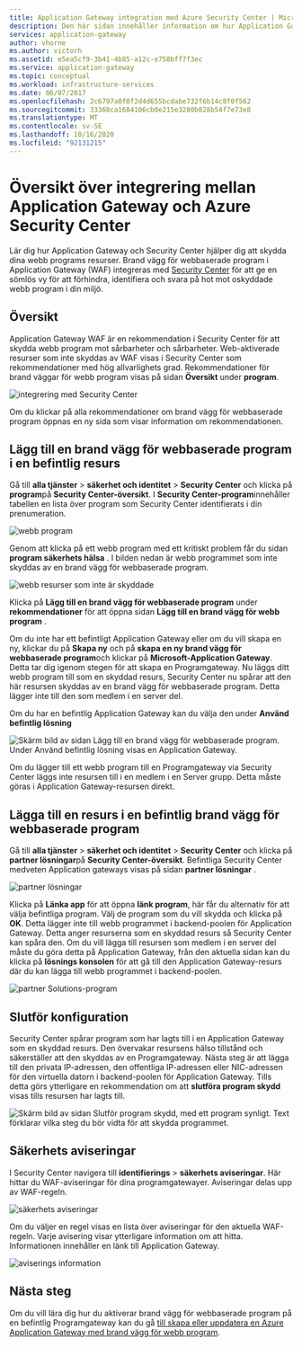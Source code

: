 ```yaml
---
title: Application Gateway integration med Azure Security Center | Microsoft Docs
description: Den här sidan innehåller information om hur Application Gateway integreras i Azure Security Center.
services: application-gateway
author: vhorne
ms.author: victorh
ms.assetid: e5ea5cf9-3b41-4b85-a12c-e758bff7f3ec
ms.service: application-gateway
ms.topic: conceptual
ms.workload: infrastructure-services
ms.date: 06/07/2017
ms.openlocfilehash: 2c6797a0f0f2d4d655bcdabe732f6b14c8f0f562
ms.sourcegitcommit: 33368ca1684106cb0e215e3280b828b54f7e73e8
ms.translationtype: MT
ms.contentlocale: sv-SE
ms.lasthandoff: 10/16/2020
ms.locfileid: "92131215"
---
```

# <a name="overview-of-integration-between-application-gateway-and-azure-security-center"></a>Översikt över integrering mellan Application Gateway och Azure Security Center

Lär dig hur Application Gateway och Security Center hjälper dig att skydda dina webb programs resurser. Brand vägg för webbaserade program i Application Gateway (WAF) integreras med [Security Center](../security-center/security-center-intro.md) för att ge en sömlös vy för att förhindra, identifiera och svara på hot mot oskyddade webb program i din miljö.

## <a name="overview"></a>Översikt

Application Gateway WAF är en rekommendation i Security Center för att skydda webb program mot sårbarheter och sårbarheter. Web-aktiverade resurser som inte skyddas av WAF visas i Security Center som rekommendationer med hög allvarlighets grad. Rekommendationer för brand väggar för webb program visas på sidan **Översikt** under **program**.

![integrering med Security Center][1]

Om du klickar på alla rekommendationer om brand vägg för webbaserade program öppnas en ny sida som visar information om rekommendationen.

## <a name="add-a-web-application-firewall-to-an-existing-resource"></a>Lägg till en brand vägg för webbaserade program i en befintlig resurs

Gå till **alla tjänster**  >  **säkerhet och identitet**  >  **Security Center** och klicka på **program**på **Security Center-översikt**. I **Security Center-program**innehåller tabellen en lista över program som Security Center identifierats i din prenumeration.

![webb program][3]

Genom att klicka på ett webb program med ett kritiskt problem får du sidan **program säkerhets hälsa** . I bilden nedan är webb programmet som inte skyddas av en brand vägg för webbaserade program. 

![webb resurser som inte är skyddade][2]

Klicka på **Lägg till en brand vägg för webbaserade program** under **rekommendationer** för att öppna sidan **Lägg till en brand vägg för webb program** .

Om du inte har ett befintligt Application Gateway eller om du vill skapa en ny, klickar du på **Skapa ny** och på  **skapa en ny brand vägg för webbaserade program**och klickar på **Microsoft-Application Gateway**. Detta tar dig igenom stegen för att skapa en Programgateway. Nu läggs ditt webb program till som en skyddad resurs, Security Center nu spårar att den här resursen skyddas av en brand vägg för webbaserade program. Detta lägger inte till den som medlem i en server del.

Om du har en befintlig Application Gateway kan du välja den under **Använd befintlig lösning**

![Skärm bild av sidan Lägg till en brand vägg för webbaserade program. Under Använd befintlig lösning visas en Application Gateway.][4]

Om du lägger till ett webb program till en Programgateway via Security Center läggs inte resursen till i en medlem i en Server grupp. Detta måste göras i Application Gateway-resursen direkt.

## <a name="add-a-resource-to-an-existing-web-application-firewall"></a>Lägga till en resurs i en befintlig brand vägg för webbaserade program

Gå till **alla tjänster**  >  **säkerhet och identitet**  >  **Security Center** och klicka på **partner lösningar**på **Security Center-översikt**. Befintliga Security Center medveten Application gateways visas på sidan **partner lösningar** .

![partner lösningar][7]

Klicka på **Länka app** för att öppna **länk program**, här får du alternativ för att välja befintliga program. Välj de program som du vill skydda och klicka på **OK**. Detta lägger inte till webb programmet i backend-poolen för Application Gateway. Detta anger resurserna som en skyddad resurs så Security Center kan spåra den. Om du vill lägga till resursen som medlem i en server del måste du göra detta på Application Gateway, från den aktuella sidan kan du klicka på **lösnings konsolen** för att gå till den Application Gateway-resurs där du kan lägga till webb programmet i backend-poolen.

![partner Solutions-program][6]

## <a name="finalize-configuration"></a>Slutför konfiguration

Security Center spårar program som har lagts till i en Application Gateway som en skyddad resurs.  Den övervakar resursens hälso tillstånd och säkerställer att den skyddas av en Programgateway. Nästa steg är att lägga till den privata IP-adressen, den offentliga IP-adressen eller NIC-adressen för den virtuella datorn i backend-poolen för Application Gateway. Tills detta görs ytterligare en rekommendation om att **slutföra program skydd** visas tills resursen har lagts till.

![Skärm bild av sidan Slutför program skydd, med ett program synligt. Text förklarar vilka steg du bör vidta för att skydda programmet.][5]

## <a name="security-alerts"></a>Säkerhets aviseringar

I Security Center navigera till **identifierings**  >  **säkerhets aviseringar**.  Här hittar du WAF-aviseringar för dina programgatewayer. Aviseringar delas upp av WAF-regeln.

![säkerhets aviseringar][8]

Om du väljer en regel visas en lista över aviseringar för den aktuella WAF-regeln. Varje avisering visar ytterligare information om att hitta. Informationen innehåller en länk till Application Gateway.
 
![aviserings information][9]

## <a name="next-steps"></a>Nästa steg

Om du vill lära dig hur du aktiverar brand vägg för webbaserade program på en befintlig Programgateway kan du gå [till skapa eller uppdatera en Azure Application Gateway med brand vägg för webb program](application-gateway-web-application-firewall-portal.md).

[1]: ./media/application-gateway-integration-security-center/figure1.png
[2]: ./media/application-gateway-integration-security-center/figure2.png
[3]: ./media/application-gateway-integration-security-center/figure3.png
[4]: ./media/application-gateway-integration-security-center/figure4.png
[5]: ./media/application-gateway-integration-security-center/figure5.png
[6]: ./media/application-gateway-integration-security-center/figure6.png
[7]: ./media/application-gateway-integration-security-center/figure7.png
[8]: ./media/application-gateway-integration-security-center/securitycenter.png
[9]: ./media/application-gateway-integration-security-center/figure9.png